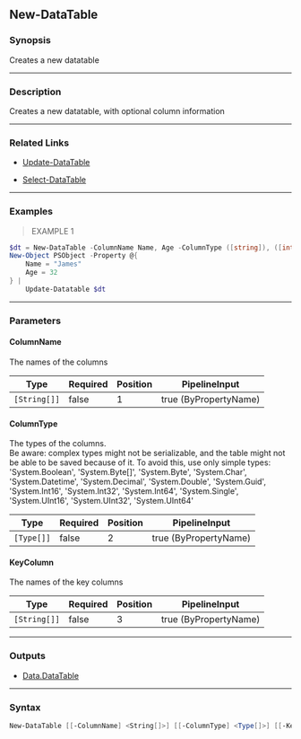 New-DataTable
-------------

### Synopsis
Creates a new datatable

---

### Description

Creates a new datatable, with optional column information

---

### Related Links
* [Update-DataTable](Update-DataTable)

* [Select-DataTable](Select-DataTable)

---

### Examples
> EXAMPLE 1

```PowerShell
$dt = New-DataTable -ColumnName Name, Age -ColumnType ([string]), ([int]) -KeyColumn Name
New-Object PSObject -Property @{
    Name = "James"
    Age = 32
} |
    Update-Datatable $dt
```

---

### Parameters
#### **ColumnName**
The names of the columns

|Type        |Required|Position|PipelineInput        |
|------------|--------|--------|---------------------|
|`[String[]]`|false   |1       |true (ByPropertyName)|

#### **ColumnType**
The types of the columns.  
Be aware: complex types might not be serializable, and the table might not be able to be saved because of it.
To avoid this, use only simple types: 'System.Boolean', 'System.Byte[]', 'System.Byte', 'System.Char', 'System.Datetime', 'System.Decimal', 'System.Double', 'System.Guid', 'System.Int16', 'System.Int32', 'System.Int64', 'System.Single', 'System.UInt16', 'System.UInt32', 'System.UInt64'

|Type      |Required|Position|PipelineInput        |
|----------|--------|--------|---------------------|
|`[Type[]]`|false   |2       |true (ByPropertyName)|

#### **KeyColumn**
The names of the key columns

|Type        |Required|Position|PipelineInput        |
|------------|--------|--------|---------------------|
|`[String[]]`|false   |3       |true (ByPropertyName)|

---

### Outputs
* [Data.DataTable](https://learn.microsoft.com/en-us/dotnet/api/System.Data.DataTable)

---

### Syntax
```PowerShell
New-DataTable [[-ColumnName] <String[]>] [[-ColumnType] <Type[]>] [[-KeyColumn] <String[]>] [<CommonParameters>]
```
